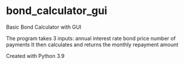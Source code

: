 # bond_calculator_gui
Basic Bond Calculator with GUI

The program takes 3 inputs:
  annual interest rate
  bond price
  number of payments
It then calculates and returns the monthly repayment amount

Created with Python 3.9
  
